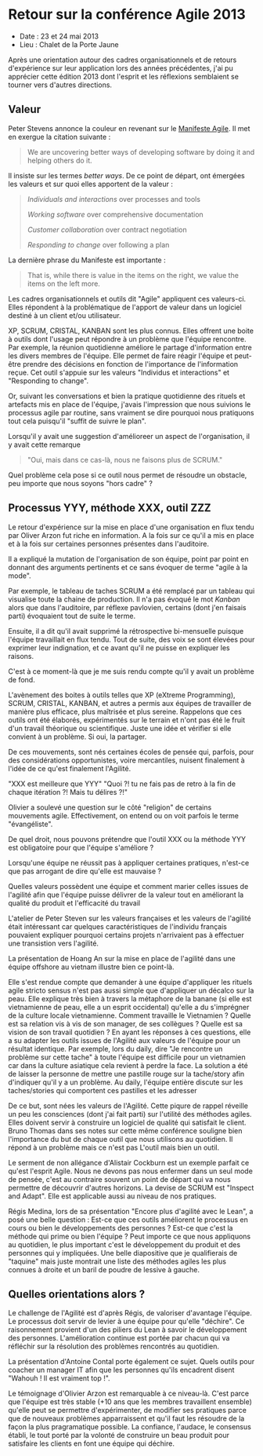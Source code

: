 # Retour sur la conférence Agile 2013

* Date : 23 et 24 mai 2013
* Lieu : Chalet de la Porte Jaune


Après une orientation autour des cadres organisationnels et de retours d'expérience sur leur application lors des années précédentes, j'ai pu apprécier cette 
édition 2013 dont l'esprit et les réflexions semblaient se tourner vers d'autres directions.

## Valeur

Peter Stevens annonce la couleur en revenant sur le [Manifeste Agile](http://agilemanifesto.org/). Il met en exergue la citation suivante :

> We are uncovering better ways of developing software by doing it and helping others do it.

Il insiste sur les termes *better ways*. De ce point de départ, ont émergées les valeurs et sur quoi elles apportent de la valeur :

> *Individuals and interactions* over processes and tools
>
> *Working software* over comprehensive documentation
>
> *Customer collaboration* over contract negotiation
>
> *Responding to change* over following a plan

La dernière phrase du Manifeste est importante :

> That is, while there is value in the items on the right, we value the items on the left more.

Les cadres organisationnels et outils dit "Agile" appliquent ces valeurs-ci. Elles répondent à la problématique de 
l'apport de valeur dans un logiciel destiné à un client et/ou utilisateur.

XP, SCRUM, CRISTAL, KANBAN sont les plus connus. Elles offrent une boite à outils dont l'usage peut répondre à un problème que l'équipe rencontre.
Par exemple, la réunion quotidienne améliore le partage d'information entre les divers membres de l'équipe. Elle permet de faire réagir l'équipe et peut-être prendre des décisions en fonction de l'importance de l'information reçue.
Cet outil s'appuie sur les valeurs "Individus et interactions" et "Responding to change".

Or, suivant les conversations et bien la pratique quotidienne des rituels et artefacts mis en place de l'équipe, j'avais l'impression 
que nous suivions le processus agile par routine, sans vraiment se dire pourquoi nous pratiquons tout cela puisqu'il "suffit de suivre le plan".

Lorsqu'il y avait une suggestion d'amélioreer un aspect de l'organisation, il y avait cette remarque 

> "Oui, mais dans ce cas-là, nous ne faisons plus de SCRUM."

Quel problème cela pose si ce outil nous permet de résoudre un obstacle, peu importe que nous soyons "hors cadre"  ?

## Processus YYY, méthode XXX, outil ZZZ

Le retour d'expérience sur la mise en place d'une organisation en flux tendu par Oliver Arzon fut riche en information. A la fois
sur ce qu'il a mis en place et à la fois sur certaines personnes présentes dans l'auditoire.

Il a expliqué la mutation de l'organisation de son équipe, point par point en donnant des arguments pertinents et ce sans évoquer de terme "agile à la mode".

Par exemple, le tableau de taches SCRUM a été remplacé par un tableau qui visualise toute la chaine de production. Il n'a pas évoqué le mot *Kanban* alors que dans
 l'auditoire, par réflexe pavlovien, certains (dont j'en faisais parti) évoquaient tout de suite le terme.
 
Ensuite, il a dit qu'il avait supprimé la rétrospective bi-mensuelle puisque l'équipe travaillait en flux tendu. Tout de suite,
des voix se sont élevées pour exprimer leur indignation, et ce avant qu'il ne puisse en expliquer les raisons.

C'est à ce moment-là que je me suis rendu compte qu'il y avait un problème de fond.

L'avènement des boites à outils telles que XP (eXtreme Programming), SCRUM, CRISTAL, KANBAN, et autres a permis aux équipes de travailler de manière plus efficace, plus maîtrisée et plus sereine. 
Rappelons que ces outils ont été élaborés, expérimentés sur le terrain et n'ont pas été le fruit d'un travail théorique ou scientifique. Juste une idée et vérifier si elle convient à un problème. Si oui, la partager.

De ces mouvements, sont nés certaines écoles de pensée qui, parfois, pour des considérations opportunistes, voire mercantiles, nuisent finalement à l'idée de ce qu'est finalement l'Agilité.

"XXX est meilleure que YYY"
"Quoi ?! tu ne fais pas de retro à la fin de chaque itération ?! Mais tu délires ?!"

Olivier a soulevé une question sur le côté "religion" de certains mouvements agile. Effectivement, on entend ou on voit parfois le terme "évangéliste".

De quel droit, nous pouvons prétendre que l'outil XXX ou la méthode YYY est obligatoire pour que l'équipe s'améliore ?

Lorsqu'une équipe ne réussit pas à appliquer certaines pratiques, n'est-ce que pas arrogant de dire qu'elle est mauvaise ?

Quelles valeurs possèdent une équipe et comment marier celles issues de l'agilité afin que l'équipe puisse délivrer de la valeur tout en améliorant la qualité du produit et l'efficacité du travail

L'atelier de Peter Steven sur les valeurs françaises et les valeurs de l'agilité était intéressant car quelques caractéristiques de l'individu français pouvaient expliquer pourquoi certains projets n'arrivaient pas à effectuer une transistion vers l'agilité.

La présentation de Hoang An sur la mise en place de l'agilité dans une équipe offshore au vietnam illustre bien ce point-là.

Elle s'est rendue compte que demander à une équipe d'appliquer les rituels agile stricto sensus n'est pas aussi simple que d'appliquer un décalco sur la peau.
Elle explique très bien à travers la métaphore de la banane (si elle est vietnamienne de peau, elle a un esprit occidental) qu'elle
a du s'imprégner de la culture locale vietnamienne. Comment travaille le Vietnamien ? Quelle est sa relation vis à vis de son manager, de ses collègues ? Quelle est sa vision de son travail quotidien ?
En ayant les réponses à ces questions, elle a su adapter les outils issues de l'Agilité aux valeurs de l'équipe pour un résultat identique.
Par exemple, lors du daily, dire "Je rencontre un problème sur cette tache" à toute l'équipe est difficile pour un vietnamien car dans la culture asiatique cela revient à perdre la face.
La solution a été de laisser la personne de mettre une pastille rouge sur la tache/story afin d'indiquer qu'il y a un problème.
Au daily, l'équipe entière discute sur les taches/stories qui comportent ces pastilles et les adresser



De ce but, sont nées les valeurs de l'Agilité. Cette piqure de rappel réveille un peu les consciences (dont j'ai fait parti) sur l'utilité des méthodes agiles.
Elles doivent servir à construire un logiciel de qualité qui satisfait le client. Bruno Thomas dans ses notes sur cette même conférence souligne bien l'importance du but de chaque outil que nous utilisons au 
quotidien. Il répond à un problème mais ce n'est pas L'outil mais bien un outil.

Le serment de non allégance d'Alistair Cockburn est un exemple parfait ce qu'est l'esprit Agile. Nous ne devons pas nous enfermer 
dans un seul mode de pensée, c'est au contraire souvent un point de départ qui va nous permettre de découvrir d'autres horizons. 
La devise de SCRUM est "Inspect and Adapt". Elle est applicable aussi au niveau de nos pratiques.

Régis Medina, lors de sa présentation "Encore plus d'agilité avec le Lean", a posé une belle question :  Est-ce que ces outils améliorent le processus en cours ou bien le développements des personnes ?
Est-ce que c'est la méthode qui prime ou bien l'équipe ?
Peut importe ce que nous appliquons au quotidien, le plus important c'est le développement du produit et des personnes qui y impliquées.
Une belle diapositive que je qualifierais de "taquine" mais juste montrait une liste des méthodes agiles les plus connues à droite et un baril de poudre de lessive à gauche.


## Quelles orientations alors ?

Le challenge de l'Agilité est d'après Régis, de valoriser d'avantage l'équipe. Le processus doit servir de levier à une équipe pour qu'elle "déchire".
Ce raisonnement provient d'un des piliers du Lean à savoir le développement des personnes.
L'amélioration continue est portée par chacun qui va réfléchir sur la résolution des problèmes rencontrés au quotidien.

La présentation d'Antoine Contal porte également ce sujet. Quels outils pour coacher un manager IT afin que les personnes qu'ils encadrent disent "Wahouh ! Il est vraiment top !".

Le témoignage d'Olivier Arzon est remarquable à ce niveau-là. C'est parce que l'équipe est très stable (+10 ans que les membres travaillent ensemble) qu'elle peut
se permettre d'expérimenter, de modifier ses pratiques parce que de nouveaux problèmes apparraissent et qu'il faut les résoudre de la façon la plus pragramatique possible.
La confiance, l'audace, le consensus établi, le tout porté par la volonté de construire un beau produit pour satisfaire les clients en font une équipe qui déchire.
